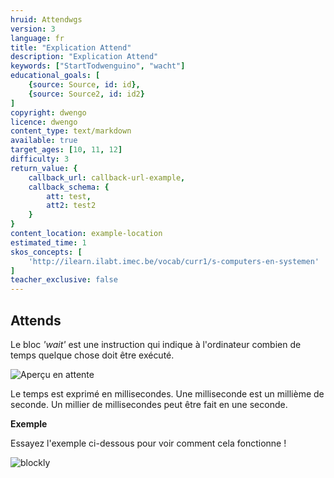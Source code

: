 ```yaml
---
hruid: Attendwgs
version: 3
language: fr
title: "Explication Attend"
description: "Explication Attend"
keywords: ["StartTodwenguino", "wacht"]
educational_goals: [
    {source: Source, id: id}, 
    {source: Source2, id: id2}
]
copyright: dwengo
licence: dwengo
content_type: text/markdown
available: true
target_ages: [10, 11, 12]
difficulty: 3
return_value: {
    callback_url: callback-url-example,
    callback_schema: {
        att: test,
        att2: test2
    }
}
content_location: example-location
estimated_time: 1
skos_concepts: [
    'http://ilearn.ilabt.imec.be/vocab/curr1/s-computers-en-systemen'
]
teacher_exclusive: false
---
```

## Attends

Le bloc *'wait'* est une instruction qui indique à l'ordinateur combien de temps quelque chose doit être exécuté.

![](embed/Image1.png "Aperçu en attente")

Le temps est exprimé en millisecondes. Une milliseconde est un millième de seconde. Un millier de millisecondes peut être fait en une seconde.

**Exemple**

Essayez l'exemple ci-dessous pour voir comment cela fonctionne !

![blockly](@learning-object/WAIT1/fr/3)